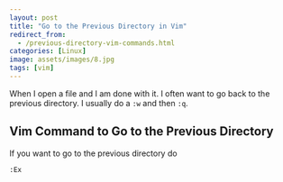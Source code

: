 ```yaml
---
layout: post
title: "Go to the Previous Directory in Vim"
redirect_from:
  - /previous-directory-vim-commands.html
categories: [Linux]
image: assets/images/8.jpg
tags: [vim]
---
```


When I open a file and I am done with it. I often want to go back to the previous directory. I usually do a `:w` and then `:q`.

## Vim Command to Go to the Previous Directory

If you want to go to the previous directory do

    :Ex